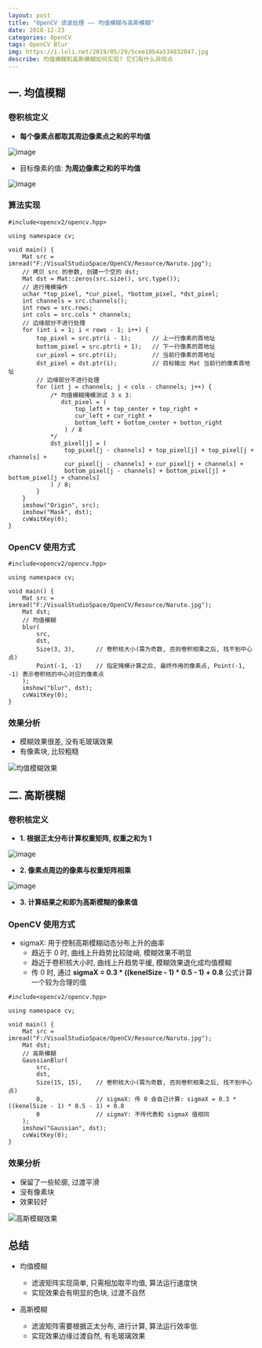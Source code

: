 ```yaml
---
layout: post
title: "OpenCV 滤波处理 —— 均值模糊与高斯模糊"
date: 2018-12-23
categories: OpenCV
tags: OpenCV Blur
img: https://i.loli.net/2019/05/29/5cee10b4a534832047.jpg
describe: 均值模糊和高斯模糊如何实现? 它们有什么异同点
---
```


## 一. 均值模糊
### 卷积核定义
- **每个像素点都取其周边像素点之和的平均值**

![image](https://i.loli.net/2019/05/29/5cee16f909c4866287.png) 

- 目标像素的值: **为周边像素之和的平均值**

![image](https://i.loli.net/2019/05/29/5cee170c0884674302.png)

### 算法实现
```
#include<opencv2/opencv.hpp>

using namespace cv;

void main() {
	Mat src = imread("F:/VisualStudioSpace/OpenCV/Resource/Naruto.jpg");
	// 拷贝 src 的参数, 创建一个空的 dst;
	Mat dst = Mat::zeros(src.size(), src.type());
	// 进行掩模操作
	uchar *top_pixel, *cur_pixel, *bottom_pixel, *dst_pixel;
	int channels = src.channels();
	int rows = src.rows;
	int cols = src.cols * channels;
	// 边缘部分不进行处理
	for (int i = 1; i < rows - 1; i++) {
		top_pixel = src.ptr(i - 1);      // 上一行像素的首地址
		bottom_pixel = src.ptr(i + 1);   // 下一行像素的首地址
		cur_pixel = src.ptr(i);          // 当前行像素的首地址
		dst_pixel = dst.ptr(i);          // 目标输出 Mat 当前行的像素首地址
		// 边缘部分不进行处理
		for (int j = channels; j < cols - channels; j++) {
			/* 均值模糊掩模测试 3 x 3: 
			   dst_pixel = (
			       top_left + top_center + top_right + 
				   cur_left + cur_right + 
   				   bottom_left + bottom_center + botton_right
				) / 8
			*/
			dst_pixel[j] = (
				top_pixel[j - channels] + top_pixel[j] + top_pixel[j + channels] +
				cur_pixel[j - channels] + cur_pixel[j + channels] + 
				bottom_pixel[j - channels] + bottom_pixel[j] + bottom_pixel[j + channels]
			) / 8;
		}
	}
	imshow("Origin", src);
	imshow("Mask", dst);
	cvWaitKey(0);
}
```

### OpenCV 使用方式
```
#include<opencv2/opencv.hpp>

using namespace cv;

void main() {
	Mat src = imread("F:/VisualStudioSpace/OpenCV/Resource/Naruto.jpg");
	Mat dst;
	// 均值模糊
	blur(
		src,
		dst, 
		Size(3, 3),      // 卷积核大小(需为奇数, 否则卷积相乘之后, 找不到中心点)
		Point(-1, -1)    // 指定掩模计算之后, 最终作用的像素点, Point(-1, -1) 表示卷积核的中心对应的像素点
	);
	imshow("blur", dst);
	cvWaitKey(0);
}
```

### 效果分析
- 模糊效果很差, 没有毛玻璃效果
- 有像素块, 比较粗糙

![均值模糊效果](https://i.loli.net/2019/05/29/5cee16b8bbcab63128.png)

## 二. 高斯模糊
### 卷积核定义
- **1. 根据正太分布计算权重矩阵, 权重之和为 1**

![image](https://i.loli.net/2019/05/29/5cee1756d9d9051958.jpg)

- **2. 像素点周边的像素与权重矩阵相乘**

![image](https://i.loli.net/2019/05/29/5cee17653531f15707.jpg)

- **3. 计算结果之和即为高斯模糊的像素值**

### OpenCV 使用方式
- sigmaX: 用于控制高斯模糊动态分布上升的曲率
  -  趋近于 0 时, 曲线上升趋势比较陡峭, 模糊效果不明显
  -  趋近于卷积核大小时, 曲线上升趋势平缓, 模糊效果退化成均值模糊
  -  传 0 时, 通过 **sigmaX = 0.3 * ((kenelSize - 1) * 0.5 - 1) + 0.8** 公式计算一个较为合理的值

```
#include<opencv2/opencv.hpp>

using namespace cv;

void main() {
	Mat src = imread("F:/VisualStudioSpace/OpenCV/Resource/Naruto.jpg");
	Mat dst;
	// 高斯模糊
	GaussianBlur(
		src,
		dst, 
		Size(15, 15),    // 卷积核大小(需为奇数, 否则卷积相乘之后, 找不到中心点)
		0,               // sigmaX: 传 0 会自己计算: sigmaX = 0.3 * ((kenelSize - 1) * 0.5 - 1) + 0.8
		0                // sigmaY: 不传代表和 sigmaX 值相同
	);
	imshow("Gaussian", dst);
	cvWaitKey(0);
}
```

### 效果分析
- 保留了一些轮廓, 过渡平滑
- 没有像素块
- 效果较好

![高斯模糊效果](https://i.loli.net/2019/05/29/5cee17b89982272530.jpg)

## 总结
- 均值模糊
  - 滤波矩阵实现简单, 只需相加取平均值, 算法运行速度快
  - 实现效果会有明显的色块, 过渡不自然

- 高斯模糊
  - 滤波矩阵需要根据正太分布, 进行计算, 算法运行效率低
  - 实现效果边缘过渡自然, 有毛玻璃效果